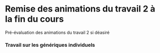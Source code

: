 # Remise des animations du travail 2 à la fin du cours     
Pré-évaluation des animations du travail 2 si déasiré   
### Travail sur les génériques individuels
<intlink href="../exercices_ae/travail2"></intlink>   
</ul>   
